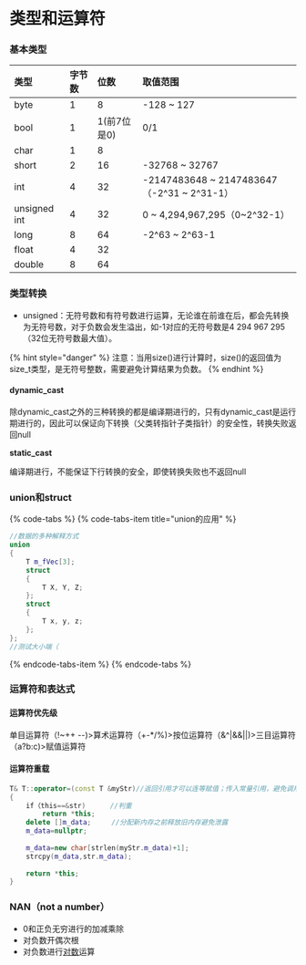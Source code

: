 # 类型和运算符

### 基本类型

| 类型 | 字节数 | 位数 | 取值范围 |
| :--- | :--- | :--- | :--- |
| byte | 1 | 8 | -128 ~ 127 |
| bool | 1 | 1\(前7位是0\) | 0/1 |
| char | 1 | 8 |  |
| short | 2 | 16 | -32768 ~ 32767 |
| int | 4 | 32 | -2147483648 ~ 2147483647（-2^31 ~ 2^31-1） |
| unsigned int | 4 | 32 | 0 ~ 4,294,967,295（0~2^32-1） |
| long | 8 | 64 | -2^63 ~ 2^63-1 |
| float | 4 | 32 |  |
| double | 8 | 64 |  |

### 类型转换

* unsigned：无符号数和有符号数进行运算，无论谁在前谁在后，都会先转换为无符号数，对于负数会发生溢出，如-1对应的无符号数是4 294 967 295（32位无符号数最大值）。

{% hint style="danger" %}
注意：当用size\(\)进行计算时，size\(\)的返回值为size\_t类型，是无符号整数，需要避免计算结果为负数。
{% endhint %}

#### dynamic\_cast

除dynamic\_cast之外的三种转换的都是编译期进行的，只有dynamic\_cast是运行期进行的，因此可以保证向下转换（父类转指针子类指针）的安全性，转换失败返回null

**static\_cast**

编译期进行，不能保证下行转换的安全，即使转换失败也不返回null

### union和struct

{% code-tabs %}
{% code-tabs-item title="union的应用" %}
```cpp
//数据的多种解释方式
union
{
    T m_fVec[3];
    struct
    {
        T X, Y, Z;
    };
    struct
    {
        T x, y, z;
    };
};
//测试大小端（
```
{% endcode-tabs-item %}
{% endcode-tabs %}

### 运算符和表达式

#### 运算符优先级

单目运算符（!~++ --\)&gt;算术运算符（+-\*/%\)&gt;按位运算符（&^\|&&\|\|\)&gt;三目运算符（a?b:c\)&gt;赋值运算符

#### 运算符重载

```cpp
T& T::operator=(const T &myStr)//返回引用才可以连等赋值；传入常量引用，避免调用复制构造函数
{
    if（this==&str)      //判重
        return *this;
    delete []m_data;     //分配新内存之前释放旧内存避免泄露
    m_data=nullptr;
    
    m_data=new char[strlen(myStr.m_data)+1];
    strcpy(m_data,str.m_data);
    
    return *this;
}
```

### NAN（not a number）

*  0和正负无穷进行的加减乘除
* 对负数开偶次根
*  对负数进行[对数](https://baike.baidu.com/item/%E5%AF%B9%E6%95%B0)运算

